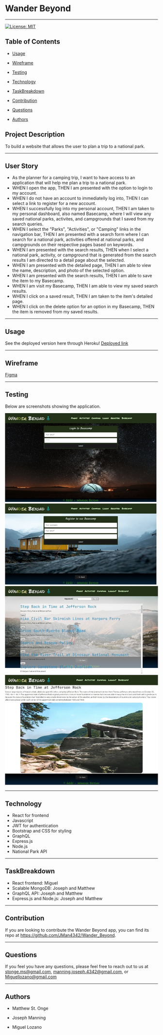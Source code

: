
# **Wander Beyond**
---

[![License: MIT](https://img.shields.io/badge/License-MIT-yellow.svg)](https://opensource.org/licenses/MIT)


## **Table of Contents**

* [Usage](#usage)

* [Wireframe](#wireframe)

* [Testing](#testing)

* [Technology](#technology)

* [TaskBreakdown](#taskbreakdown)

* [Contribution](#contribution)

* [Questions](#questions)

* [Authors](#authors)


## **Project Description**

To build a website that allows the user to plan a trip to a national park.

---

## **User Story**

- As the planner for a camping trip, I want to have access to an application that will help me plan a trip to a national park.
- WHEN I open the app, THEN I am presented with the option to login to my account.
- WHEN I do not have an account to immediatelly log into, THEN I can select a link to register for a new account. 
- WHEN I successfully log into my personal account, THEN I am taken to my personal dashboard, also named Basecamp, where I will view any saved national parks, activites, and campgrounds that I saved from my search queries.
- WHEN I select the "Parks", "Activities", or "Camping" links in the navigation bar, THEN I am presented with a search form where I can search for a national park, activities offered at national parks, and campgrounds on their respective pages based on keywords.
- WHEN I am presented with the search results, THEN when I select a national park, activity, or campground that is generated from the search results I am directed to a detail page about the selected.
- WHEN I am presented with the detailed page, THEN I am able to view the name, description, and photo of the selected option.
- WHEN I am presented with the search results, THEN I am able to save the item to my Basecamp.
- WHEN I am visit my Basecamp, THEN I am able to view my saved search results.
- WHEN I click on a saved result, THEN I am taken to the item's detailed page.
- WHEN I click on the delete option for an option in my Basecamp, THEN the item is removed from my saved results.



---

## Usage

See the deployed version here through Heroku! [Deployed link](https://wander-beyond.herokuapp.com/)

---

## **Wireframe**

[Figma][1]

[1]:  https://www.figma.com/file/ctNGVwtaGKrwc4JGDYAyn3/Wander-Beyond?node-id=0%3A1 "Wander Beyond Wireframe"

---

## **Testing**

Below are screenshots showing the application.

![Login page](./client/public/img/README_img/login.jpeg)
![Registration page](./client/public/img/README_img/registration.jpeg)
![Search page](./client/public/img/README_img/search_page.jpeg)
![Details page](./client/public/img/README_img/detail_page.jpeg)

---

## **Technology**

- React for frontend
- Javascript
- JWT for authentication
- Bootstrap and CSS for styling
- GraphQL
- Express.js 
- Node.js
- National Park API

---

## **TaskBreakdown**

- React frontend: Miguel
- Scalable MongoDB: Joseph and Matthew
- GraphQL API: Joseph and Matthew
- Express.js and Node.js: Joseph and Matthew

---

## **Contribution**

If you are looking to contribute the Wander Beyond app, you can find its repo at https://github.com/JMan4342/Wander_Beyond.

---

## **Questions**

If you feel you have any questions, please feel free to reach out to us at stonge.ms@gmail.com, manning.joseph.4342@gmail.com,
or Miguellozano@gmail.com

---

## **Authors**

* Matthew St. Onge

* Joseph Manning

* Miguel Lozano

